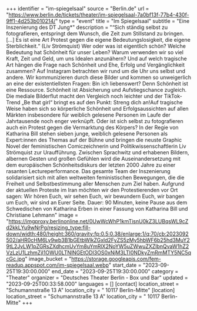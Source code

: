 +++
identifier = "im-spiegelsaal"
source = "Berlin.de"
url = "https://www.berlin.de/tickets/theater/im-spiegelsaal-7a0bf13f-77b4-430f-9ff1-4d253b010214/"
type = "event"
title = "Im Spiegelsaal"
subtitle = "Eine Inszenierung des DT Jung*"
description = "“Sich ständig selbst zu fotografieren, entspringt dem Wunsch, die Zeit zum Stillstand zu bringen. […] Es ist eine Art Protest gegen die eigene Bedeutungslosigkeit, die eigene Sterblichkeit.“ (Liv Strömquist)
Wer oder was ist eigentlich schön? Welche Bedeutung hat Schönheit für unser Leben? Warum verwenden wir so viel Kraft, Zeit und Geld, um uns Idealen anzunähern? Und auf welch tragische Art hängen die Frage nach Schönheit und Ehe, Erfolg und Vergänglichkeit zusammen?
Auf Instagram betrachten wir rund um die Uhr uns selbst und andere. Wir kommunizieren durch diese Bilder und kommen so unweigerlich an eine der existentiellsten Fragen: Bin ich liebenswert? Denn Schönheit ist eine Ressource. Schönheit ist Absicherung und Aufstiegschance zugleich. Die mediale Bilderflut macht den Vergleich noch leichter und der TikTok-Trend „Be that girl“ bringt es auf den Punkt: Streng dich an!Auf tragische Weise haben sich so körperliche Schönheit und Erfolgsaussichten auf allen Märkten insbesondere für weiblich gelesene Personen im Laufe der Jahrtausende noch enger verknüpft. Oder ist sich selbst zu fotografieren auch ein Protest gegen die Vermarktung des Körpers?
In der Regie von Katharina Bill stehen sieben junge, weiblich gelesene Personen als Expert:innen des Themas auf der Bühne und bringen die neuste Graphic Novel der feministischen Comiczeichnerin und Politikwissenschaftlerin Liv Strömquist zur Uraufführung. Zwischen Sprachwitz und erhabenen Bildern, albernen Gesten und großen Gefühlen wird die Auseinandersetzung mit dem europäischen Schönheitsdiskurs der letzten 2000 Jahre zu einer rasanten Lectureperformance.
Das gesamte Team der Inszenierung solidarisiert sich mit allen weltweiten feministischen Bewegungen, die die Freiheit und Selbstbestimmung aller Menschen zum Ziel haben. Aufgrund der aktuellen Proteste im Iran möchten wir den Protestierenden vor Ort sagen: Wir hören Euch, wir sehen Euch, wir bewundern Euch, wir bangen um Euch, wir sind an Eurer Seite.
Dauer: 90 Minuten, keine Pause
aus dem Schwedischen von Katharina Erben in einer Fassung von Katharina Bill und Christiane Lehmann"
image = "https://imgproxy.berlinonline.net/0UwWcWhP1kmTisnU0kZ3LUBqsWL9cZd2kkLYu9wNrPg/resizing_type:fill-down/width:480/height:360/gravity:fp:0.5:0.38/enlarge:1/q:70/cb:2023092502/aHR0cHM6Ly9wb3B1bGEtbWlkZGxld2FyZS5zMy5hbWF6b25hd3MuY29tL2JvLW1pZGRsZXdhcmUvYm8uYmRlX2NoYW5uZWwuZXZlbnQvaW1hZ2VzLzU1LzhmZjI1OWU0LTNlNGEtODI3OS0xNjM3LTI0NDkyZmRmMTY5NC5qcGc.jpg"
image_bucket = "https://storage.googleapis.com/fem-readup.appspot.com/im-spiegelsaal.webp"
start_date = "2023-09-25T19:30:00.000"
end_date = "2023-09-25T19:30:00.000"
category = "Theater"
organizer = "Deutsches Theater Berlin - Box und Bar"
updated = "2023-09-25T00:33:58.000"
languages = []
[contact]
location_street = "Schumannstraße 13 A"
location_city = " 10117 Berlin-Mitte"
[location]
location_street = "Schumannstraße 13 A"
location_city = " 10117 Berlin-Mitte"
+++